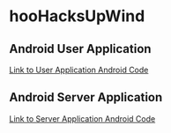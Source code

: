  # hooHacksUpWind

## Android User Application

[Link to User Application Android Code](https://github.com/Frenzyritz13/hooHacksAndroidUserApp/tree/master)


## Android Server Application

[Link to Server Application Android Code](https://github.com/Frenzyritz13/hooHackAndroidServer/tree/master)
